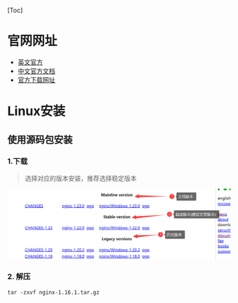 [Toc]

# 官网网址

- [英文官方](http://nginx.org/)
- [中文官方文档](https://www.nginx.cn/doc/)
- [官方下载网址](http://nginx.org/en/download.html)

# Linux安装

## 使用源码包安装

### 1.下载

> 选择对应的版本安装，推荐选择稳定版本

![image-20220622102727787](images/image-20220622102727787.png)

### 2. 解压

```
tar -zxvf nginx-1.16.1.tar.gz
```

